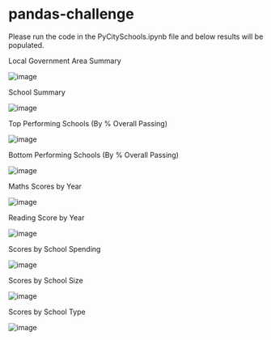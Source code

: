 # pandas-challenge

Please run the code in the PyCitySchools.ipynb file and below results will be populated.

Local Government Area Summary

![image](https://user-images.githubusercontent.com/107616415/187861152-5fbcd830-6553-4fa5-9b6a-716a6c43747f.png)

School Summary

![image](https://user-images.githubusercontent.com/107616415/187861339-c802a6e2-b03b-43af-aa0a-0d941fb9f087.png)

Top Performing Schools (By % Overall Passing)

![image](https://user-images.githubusercontent.com/107616415/187861452-5d70fe22-1449-44f2-8cf2-2426a5489f5f.png)

Bottom Performing Schools (By % Overall Passing)

![image](https://user-images.githubusercontent.com/107616415/187861552-0f67a641-d7dc-48e4-b426-be61bebaa28d.png)

Maths Scores by Year

![image](https://user-images.githubusercontent.com/107616415/187861640-c65d720c-c2e0-4279-b753-ac55db8fd753.png)

Reading Score by Year

![image](https://user-images.githubusercontent.com/107616415/187861876-dbfdd15c-e885-4357-8451-87e8878cec9c.png)

Scores by School Spending

![image](https://user-images.githubusercontent.com/107616415/187861983-9e6b9ffb-7aab-437b-afa2-e920073f6623.png)

Scores by School Size

![image](https://user-images.githubusercontent.com/107616415/187862074-c8e988d5-6c1d-47c3-9b24-0d8974049b4c.png)

Scores by School Type

![image](https://user-images.githubusercontent.com/107616415/187862152-551edbee-bc1f-4141-9428-040d3083f981.png)

